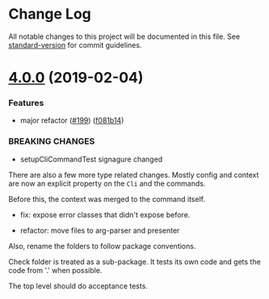 # Change Log

All notable changes to this project will be documented in this file. See [standard-version](https://github.com/conventional-changelog/standard-version) for commit guidelines.

<a name="4.0.0"></a>
# [4.0.0](https://github.com/unional/clibuilder/compare/v3.0.0...v4.0.0) (2019-02-04)


### Features

* major refactor ([#199](https://github.com/unional/clibuilder/issues/199)) ([f081b14](https://github.com/unional/clibuilder/commit/f081b14))


### BREAKING CHANGES

* setupCliCommandTest signagure changed

There are also a few more type related changes.
Mostly config and context are now an explicit property on the `Cli` and the commands.

Before this, the context was merged to the command itself.

* fix: expose error classes that didn't expose before.

* refactor: move files to arg-parser and presenter

Also, rename the folders to follow package conventions.

Check folder is treated as a sub-package.
It tests its own code and gets the code from '.' when possible.

The top level should do acceptance tests.
